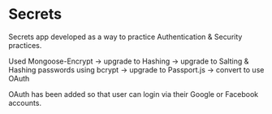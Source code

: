 # Secrets
 Secrets app developed as a way to practice Authentication & Security practices.


Used Mongoose-Encrypt -> upgrade to Hashing -> upgrade to Salting & Hashing
passwords using bcrypt -> upgrade to Passport.js -> convert to use OAuth

OAuth has been added so that user can login via their Google or Facebook
accounts.
